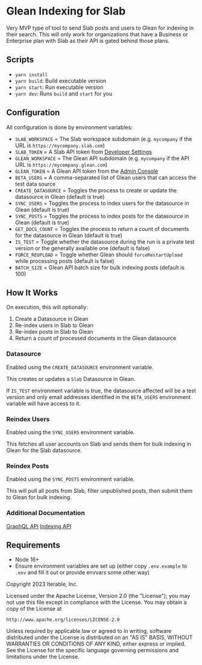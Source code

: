 # Glean Indexing for Slab

Very MVP type of tool to send Slab posts and users to Glean for indexing in their search. This will only work for organizations
that have a Business or Enterprise plan with Slab as their API is gated behind those plans.

## Scripts

- `yarn install`
- `yarn build`: Build executable version
- `yarn start`: Run executable version
- `yarn dev`: Runs `build` and `start` for you

## Configuration

All configuration is done by environment variables:

- `SLAB_WORKSPACE` = The Slab workspace subdomain (e.g. `mycompany` if the URL is `https://mycompany.slab.com`)
- `SLAB_TOKEN` = A Slab API token from [Developer Settings](https://slab.com/app/admin/developer)
- `GLEAN_WORKSPACE` = The Glean API subdomain (e.g. `mycompany` if the API URL is `https://mycompany.glean.com`)
- `GLEAN_TOKEN` = A Glean API token from the [Admin Console](https://app.glean.com/admin/setup/tokenManagement)
- `BETA_USERS` = A comma-separated list of Glean users that can access the test data source
- `CREATE_DATASOURCE` = Toggles the process to create or update the datasource in Glean (default is true)
- `SYNC_USERS` = Toggles the process to index users for the datasource in Glean (default is true)
- `SYNC_POSTS` = Toggles the process to index posts for the datasource in Glean (default is true)
- `GET_DOCS_COUNT` = Toggles the process to return a count of documents for the datasource in Glean (default is true)
- `IS_TEST` = Toggle whether the datasource during the run is a private test version or the generally available one (default is false)
- `FORCE_REUPLOAD` = Toggle whether Glean should `forceRestartUpload` while processing posts (default is false)
- `BATCH_SIZE` = Glean API batch size for bulk indexing posts (default is 100)

## How It Works

On execution, this will optionally:

1. Create a Datasource in Glean
2. Re-index users in Slab to Glean
3. Re-index posts in Slab to Glean
4. Return a count of processed documents in the Glean datasource

### Datasource

Enabled using the `CREATE_DATASOURCE` environment variable.

This creates or updates a `Slab` Datasource in Glean. 

If `IS_TEST` environment variable is true, the datasource affected will be a test version and only email addresses 
identified in the `BETA_USERS` environment variable will have access to it.

### Reindex Users

Enabled using the `SYNC_USERS` environment variable.

This fetches all user accounts on Slab and sends them for bulk indexing in Glean for the Slab datasource.

### Reindex Posts

Enabled using the `SYNC_POSTS` environment variable.

This will pull all posts from Slab, filter unpublished posts, then submit them to Glean for bulk indexing.


### Additional Documentation

[GraphQL API](https://studio.apollographql.com/public/Slab/variant/current/home)
[Indexing API](https://developers.glean.com/indexing/overview/#section/Introduction)

## Requirements

- Node 16+
- Ensure environment variables are set up (either copy `.env.example` to `.env` and fill it out or provide envvars some other way)



Copyright 2023 Iterable, Inc.

Licensed under the Apache License, Version 2.0 (the "License");
you may not use this file except in compliance with the License.
You may obtain a copy of the License at

    http://www.apache.org/licenses/LICENSE-2.0

Unless required by applicable law or agreed to in writing, software
distributed under the License is distributed on an "AS IS" BASIS,
WITHOUT WARRANTIES OR CONDITIONS OF ANY KIND, either express or implied.
See the License for the specific language governing permissions and
limitations under the License.
